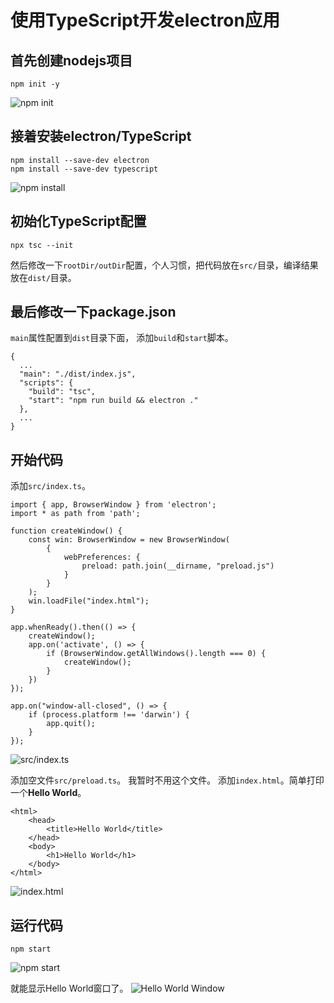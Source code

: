 # 使用TypeScript开发electron应用
## 首先创建nodejs项目
```
npm init -y
```
![npm init](./images/npm-init.png)

## 接着安装electron/TypeScript
```
npm install --save-dev electron
npm install --save-dev typescript
```
![npm install](./images/npm-install.png)

## 初始化TypeScript配置
```
npx tsc --init
```
然后修改一下`rootDir/outDir`配置，个人习惯，把代码放在`src/`目录，编译结果放在`dist/`目录。

## 最后修改一下package.json

`main`属性配置到`dist`目录下面，
添加`build`和`start`脚本。
```
{
  ...
  "main": "./dist/index.js",
  "scripts": {
    "build": "tsc",
    "start": "npm run build && electron ."
  },
  ...
}
```

## 开始代码

添加`src/index.ts`。
```
import { app, BrowserWindow } from 'electron';
import * as path from 'path';

function createWindow() {
    const win: BrowserWindow = new BrowserWindow(
        {
            webPreferences: {
                preload: path.join(__dirname, "preload.js")
            }
        }
    );
    win.loadFile("index.html");
}

app.whenReady().then(() => {
    createWindow();
    app.on('activate', () => {
        if (BrowserWindow.getAllWindows().length === 0) {
            createWindow();
        }
    })
});

app.on("window-all-closed", () => {
    if (process.platform !== 'darwin') {
        app.quit();
    }
});
```
![src/index.ts](./images/index-ts.png)

添加空文件`src/preload.ts`。 我暂时不用这个文件。
添加`index.html`。简单打印一个**Hello World**。
```
<html>
    <head>
        <title>Hello World</title>
    </head>
    <body>
        <h1>Hello World</h1>
    </body>
</html>
```

![index.html](./images/index-html.png)

## 运行代码

```
npm start
```

![npm start](./images/npm-start.png)

就能显示Hello World窗口了。
![Hello World Window](./images/helloworld.png)

